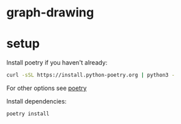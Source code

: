 # graph-drawing

# setup
Install poetry if you haven't already:
```bash
curl -sSL https://install.python-poetry.org | python3 -
```
For other options see [poetry](https://python-poetry.org/docs/#installing-with-the-official-installer)

Install dependencies:
```bash
poetry install
```
